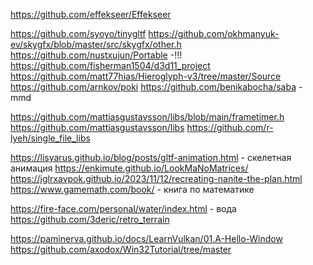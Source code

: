 ﻿https://github.com/effekseer/Effekseer

https://github.com/syoyo/tinygltf
https://github.com/okhmanyuk-ev/skygfx/blob/master/src/skygfx/other.h
https://github.com/nustxujun/Portable -!!!
https://github.com/fisherman1504/d3d11_project
https://github.com/matt77hias/Hieroglyph-v3/tree/master/Source
https://github.com/arnkov/poki
https://github.com/benikabocha/saba - mmd

https://github.com/mattiasgustavsson/libs/blob/main/frametimer.h
https://github.com/mattiasgustavsson/libs
https://github.com/r-lyeh/single_file_libs

https://lisyarus.github.io/blog/posts/gltf-animation.html - скелетная анимация
https://enkimute.github.io/LookMaNoMatrices/
https://jglrxavpok.github.io/2023/11/12/recreating-nanite-the-plan.html
https://www.gamemath.com/book/ - книга по математике

https://fire-face.com/personal/water/index.html - вода
https://github.com/3deric/retro_terrain

https://paminerva.github.io/docs/LearnVulkan/01.A-Hello-Window
https://github.com/axodox/Win32Tutorial/tree/master